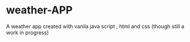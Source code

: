 # weather-APP
A  weather app created with vanila java script , html and css (though still a work in progress)
